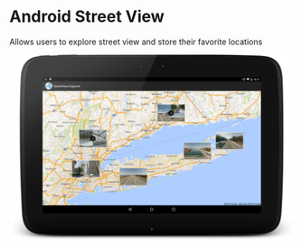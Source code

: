 Android Street View
=============================

Allows users to explore street view and store their favorite locations

![Preview](https://raw.githubusercontent.com/dan-silver/Android-Maps-Street-View-Test/master/screenshots/device-2015-01-04-231742.png)

